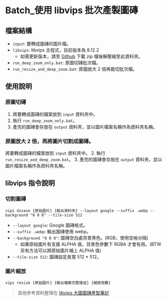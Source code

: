 # Batch_使用 libvips 批次產製圖磚

## 檔案結構

- `input`: 要轉成圖磚的圖片檔。
- `libvips`: libvips 主程式，目前版本為 8.12.2
    - 如需更新版本，請至 [Github](https://github.com/libvips/build-win64-mxe) 下載 zip 檔後解壓縮至此資料夾。
- `run_deep_zoom_only.bat`: 原圖切磚批次檔。
- `run_resize_and_deep_zoom.bat`: 原圖放大 2 倍再裁切批次檔。

## 使用說明

### 原圖切磚

1. 將要轉成圖磚的檔案放到 `input` 資料夾中。
2. 執行 `run_deep_zoom_only.bat`。
3. 產完的圖磚會存放在 `output` 資料夾，並以圖片檔案名稱作為資料夾名稱。

### 原圖放大 2 倍，再將圖片切割成圖磚。

將要轉成圖磚的檔案放到 `input` 資料夾中。
2. 執行 `run_resize_and_deep_zoom.bat`。
3. 產完的圖磚會存放在 `output` 資料夾，並以圖片檔案名稱作為資料夾名稱。

## libvips 指令說明

### 切割圖磚

```
vips dzsave {原始圖片} {輸出資料夾} --layout google --suffix .webp --background "0 0 0" --tile-size 512
```

- `--layout google`: Google 圖磚格式。
- `--suffix .webp`: 輸出圖磚使用 webp。
- `--background "0 0 0"`: 圖磚空白處背景黑色。(RGB，使用空格分隔)
  - 如果原始圖片有支援 ALPHA 值，背景色參數下 RGBA 才會有用。(BTW 另有方法可以將原始圖片補上 ALPHA 值)
- `--tile-size 512`: 圖磚設定長寬 512 * 512。

### 圖片縮放

```
vips resize {原始圖片} {輸出檔案完整路徑} {縮放倍數}
```

> 其他參考資料整理在 [libvips 大圖圖磚產製筆記](https://hackmd.io/@dh46tw/HyIhCh3xt)